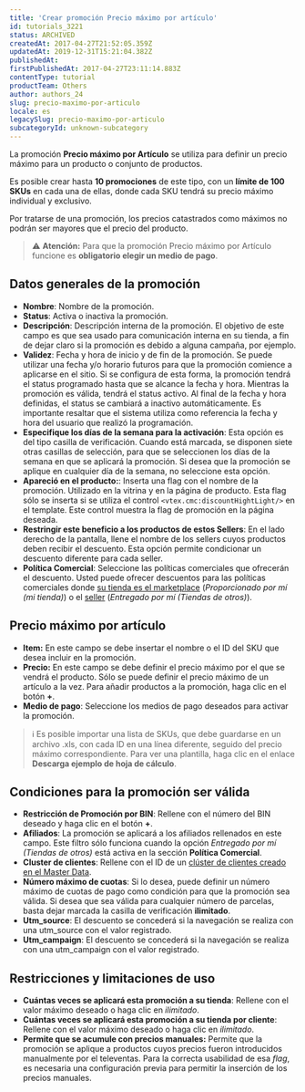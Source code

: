```yaml
---
title: 'Crear promoción Precio máximo por artículo'
id: tutorials_3221
status: ARCHIVED
createdAt: 2017-04-27T21:52:05.359Z
updatedAt: 2019-12-31T15:21:04.382Z
publishedAt: 
firstPublishedAt: 2017-04-27T23:11:14.883Z
contentType: tutorial
productTeam: Others
author: authors_24
slug: precio-maximo-por-articulo
locale: es
legacySlug: precio-maximo-por-articulo
subcategoryId: unknown-subcategory
---
```


La promoción __Precio máximo por Artículo__ se utiliza para definir un precio máximo para un producto o conjunto de productos.

Es posible crear hasta __10 promociones__ de este tipo, con un __límite de 100 SKUs__ en cada una de ellas, donde cada SKU tendrá su precio máximo individual y exclusivo.

Por tratarse de una promoción, los precios catastrados como máximos no podrán ser mayores que el precio del producto.

>⚠️ **Atención:** Para que la promoción Precio máximo por Artículo funcione es **obligatorio elegir un medio de pago**.

## Datos generales de la promoción

- __Nombre__: Nombre de la promoción.
- __Status__: Activa o inactiva la promoción.
- __Descripción__: Descripción interna de la promoción. El objetivo de este campo es que sea usado para comunicación interna en su tienda, a fin de dejar claro si la promoción es debido a alguna campaña, por ejemplo.
- __Validez__: Fecha y hora de inicio y de fin de la promoción. Se puede utilizar una fecha y/o horario futuros para que la promoción comience a aplicarse en el sitio. Si se configura de esta forma, la promoción tendrá el status programado hasta que se alcance la fecha y hora. Mientras la promoción es válida, tendrá el status activo. Al final de la fecha y hora definidas, el status se cambiará a inactivo automáticamente. Es importante resaltar que el sistema utiliza como referencia la fecha y hora del usuario que realizó la programación.
- __Especifique los días de la semana para la activación__: Esta opción es del tipo casilla de verificación. Cuando está marcada, se disponen siete otras casillas de selección, para que se seleccionen los días de la semana en que se aplicará la promoción. Si desea que la promoción se aplique en cualquier día de la semana, no seleccione esta opción.
- __Apareció en el producto:__: Inserta una flag con el nombre de la promoción. Utilizado en la vitrina y en la página de producto. Esta flag sólo se inserta si se utiliza el control `<vtex.cmc:discountHightLight/>` en el template. Este control muestra la flag de promoción en la página deseada.
- __Restringir este beneficio a los productos de estos Sellers__: En el lado derecho de la pantalla, llene el nombre de los sellers cuyos productos deben recibir el descuento. Esta opción permite condicionar un descuento diferente para cada seller.
- __Política Comercial__: Seleccione las políticas comerciales que ofrecerán el descuento. Usted puede ofrecer descuentos para las políticas comerciales donde [su tienda es el marketplace](/es/faq/que-es-un-marketplace) (*Proporcionado por mí (mi tienda)*) o el [seller](/es/faq/que-es-un-seller) (*Entregado por mí (Tiendas de otros)*).

## Precio máximo por artículo

- __Item:__ En este campo se debe insertar el nombre o el ID del SKU que desea incluir en la promoción.
- __Precio:__ En este campo se debe definir el precio máximo por el que se vendrá el producto. Sólo se puede definir el precio máximo de un artículo a la vez. Para añadir productos a la promoción, haga clic en el botón __+__.
- __Medio de pago__: Seleccione los medios de pago deseados para activar la promoción.

>ℹ️ Es posible importar una lista de SKUs, que debe guardarse en un archivo .xls, con cada ID en una línea diferente, seguido del precio máximo correspondiente. Para ver una plantilla, haga clic en el enlace **Descarga ejemplo de hoja de cálculo**.

## Condiciones para la promoción ser válida

- __Restricción de Promoción por BIN__: Rellene con el número del BIN deseado y haga clic en el botón __+__.
- __Afiliados__: La promoción se aplicará a los afiliados rellenados en este campo. Este filtro sólo funciona cuando la opción *Entregado por mí (Tiendas de otros)* está activa en la sección __Política Comercial__.
- __Cluster de clientes__: Rellene con el ID de un [clúster de clientes creado en el Master Data](/es/faq/como-crear-un-cluster-de-cliente).
- __Número máximo de cuotas__: Si lo desea, puede definir un número máximo de cuotas de pago como condición para que la promoción sea válida. Si desea que sea válida para cualquier número de parcelas, basta dejar marcada la casilla de verificación __ilimitado__.
- __Utm\_source__: El descuento se concederá si la navegación se realiza con una utm\_source con el valor registrado.
- __Utm\_campaign__: El descuento se concederá si la navegación se realiza con una utm\_campaign con el valor registrado.

## Restricciones y limitaciones de uso

- __Cuántas veces se aplicará esta promoción a su tienda__: Rellene con el valor máximo deseado o haga clic en *ilimitado*.
- __Cuántas veces se aplicará esta promoción a su tienda por cliente__: Rellene con el valor máximo deseado o haga clic en *ilimitado*.
- **Permite que se acumule con precios manuales:** Permite que la promoción se aplique a productos cuyos precios fueron introducidos manualmente por el televentas. Para la correcta usabilidad de esa *flag*, es necesaria una configuración previa para permitir la inserción de los precios manuales.
